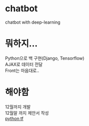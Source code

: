 # chatbot
chatbot with deep-learning

# 뭐하지...
Python으로 백 구현(Django, Tensorflow)  
AJAX로 데이터 전달  
Front는 마음대로..  


# 해야함
12월까지 개발  
12월말 까지 제안서 작성  
[python tf](https://www.slideshare.net/healess/python-tensorflow-ai-chatbot)  
